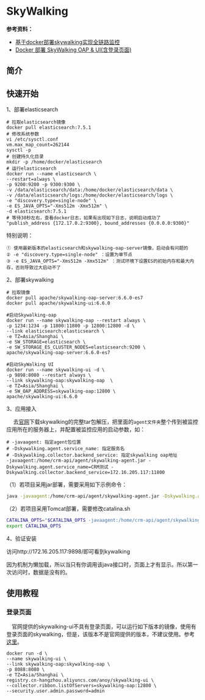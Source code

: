 # SkyWalking



**参考资料：**

- [基于docker部署skywalking实现全链路监控](https://cloud.tencent.com/developer/article/1695427)
- [Docker 部署 SkyWalking OAP & UI(含登录页面)](https://www.jianshu.com/p/56bd580b3aa5)



## 简介

## 快速开始

1、部署elasticsearch

```shell
# 拉取elasticsearch镜像
docker pull elasticsearch:7.5.1
# 修改系统参数
vi /etc/sysctl.conf
vm.max_map_count=262144
sysctl -p
# 创建持久化目录
mkdir -p /home/docker/elasticsearch
# 运行elasticsearch
docker run --name elasticsearch \
--restart=always \
-p 9200:9200 -p 9300:9300 \
-v /data/elasticsearch/data:/home/docker/elasticsearch/data \
-v /data/elasticsearch/logs:/home/docker/elasticsearch/logs \
-e "discovery.type=single-node" \
-e ES_JAVA_OPTS="-Xms512m -Xmx512m" \
-d elasticsearch:7.5.1
# 等待30秒左右，查看docker日志，如果有出现如下日志，说明启动成功了
"publish_address {172.17.0.2:9300}, bound_addresses {0.0.0.0:9300}"
```

特别说明：

```
① 使用最新版本的elasticsearch和skywalking-oap-server镜像，启动会有问题的
② -e "discovery.type=single-node" ：设置为单节点
③ -e ES_JAVA_OPTS="-Xms512m -Xmx512m" ：测试环境下设置ES的初始内存和最大内存，否则导致过大启动不了
```



2、部署skywalking

```shell
# 拉取镜像
docker pull apache/skywalking-oap-server:6.6.0-es7
docker pull apache/skywalking-ui:6.6.0

#启动Skywalking-oap
docker run --name skywalking-oap --restart always \
-p 1234:1234 -p 11800:11800 -p 12800:12800 -d \
--link elasticsearch:elasticsearch \
-e TZ=Asia/Shanghai \
-e SW_STORAGE=elasticsearch \
-e SW_STORAGE_ES_CLUSTER_NODES=elasticsearch:9200 \
apache/skywalking-oap-server:6.6.0-es7

#启动SkyWalking UI
docker run --name skywalking-ui -d \
-p 9898:8080 --restart always \
--link skywalking-oap:skywalking-oap  \
-e TZ=Asia/Shanghai \
-e SW_OAP_ADDRESS=skywalking-oap:12800 \
apache/skywalking-ui:6.6.0
```



3、应用接入

​	　去[官网](https://archive.apache.org/dist/skywalking/6.6.0/apache-skywalking-apm-6.6.0.tar.gz)下载skywalking的完整tar包解压，把里面的`agent文件夹`整个传到被监控应用所在的服务器上，并配置被监控应用的启动参数，如：

```shell
# -javaagent: 指定agent包位置
# -Dskywalking.agent.service_name: 指定服务名
# -Dskywalking.collector.backend_service: 指定skywalking oap地址
-javaagent:/home/crm-api/agent/skywalking-agent.jar -Dskywalking.agent.service_name=CRM测试 -Dskywalking.collector.backend_service=172.16.205.117:11800
```

（1）若项目采用jar部署，需要采用如下示例命令：

```sh
java -javaagent:/home/crm-api/agent/skywalking-agent.jar -Dskywalking.agent.service_name=crmest -Dskywalking.collector.backend_service=172.16.205.117:11800 -jar spring-boot.jar
```

（2）若项目采用Tomcat部署，需要修改catalina.sh

```sh
CATALINA_OPTS="$CATALINA_OPTS -javaagent:/home/crm-api/agent/skywalking-agent.jar -Dskywalking.agent.service_name=CRM测试 -Dskywalking.collector.backend_service=172.17.0.4:11800"
export CATALINA_OPTS
```



4、验证安装

访问http://172.16.205.117:9898/即可看到kywalking

因为机制为懒加载，所以当只有你调用该java接口时，页面上才有显示。所以第一次访问时，数据是没有的。



## 使用教程

### 登录页面

​	　官网提供的skywalking-ui不具有登录页面，可以运行如下版本的镜像，使用有登录页面的skywalking，但是，该版本不是官网提供的版本，不建议使用。参考[这里](https://www.jianshu.com/p/56bd580b3aa5)。

```shell
docker run -d \
--name skywalking-ui \
--link skywalking-oap:skywalking-oap \
-p 8088:8080 \
-e TZ=Asia/Shanghai \
registry.cn-hangzhou.aliyuncs.com/anoy/skywalking-ui \
--collector.ribbon.listOfServers=skywalking-oap:12800 \
--security.user.admin.password=admin
```

